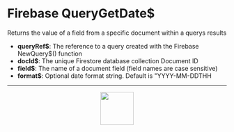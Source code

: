 # Firebase QueryGetDate&dollar;
Returns the value of a field from a specific document within a querys results
- **queryRef&dollar;**: The reference to a query created with the Firebase NewQuery&dollar;() function
- **docId&dollar;**: The unique Firestore database collection Document ID
- **field&dollar;**: The name of a document field (field names are case sensitive)
- **format&dollar;**: Optional date format string. Default is "YYYY-MM-DDTHH
---
<p align="center"><img valign="middle" width="76px" src="https://drive.google.com/uc?export=view&id=1c2KO0LJpvMS9X9CAGV6dOfciR7OWhdKA" /></p>
